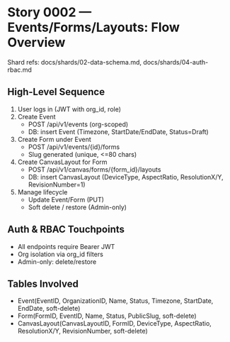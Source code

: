 # Story 0002 — Events/Forms/Layouts: Flow Overview

Shard refs: docs/shards/02-data-schema.md, docs/shards/04-auth-rbac.md

## High-Level Sequence
1) User logs in (JWT with org_id, role)
2) Create Event
   - POST /api/v1/events (org-scoped)
   - DB: insert Event (Timezone, StartDate/EndDate, Status=Draft)
3) Create Form under Event
   - POST /api/v1/events/{id}/forms
   - Slug generated (unique, <=80 chars)
4) Create CanvasLayout for Form
   - POST /api/v1/canvas/forms/{form_id}/layouts
   - DB: insert CanvasLayout (DeviceType, AspectRatio, ResolutionX/Y, RevisionNumber=1)
5) Manage lifecycle
   - Update Event/Form (PUT)
   - Soft delete / restore (Admin-only)

## Auth & RBAC Touchpoints
- All endpoints require Bearer JWT
- Org isolation via org_id filters
- Admin-only: delete/restore

## Tables Involved
- Event(EventID, OrganizationID, Name, Status, Timezone, StartDate, EndDate, soft-delete)
- Form(FormID, EventID, Name, Status, PublicSlug, soft-delete)
- CanvasLayout(CanvasLayoutID, FormID, DeviceType, AspectRatio, ResolutionX/Y, RevisionNumber, soft-delete)
